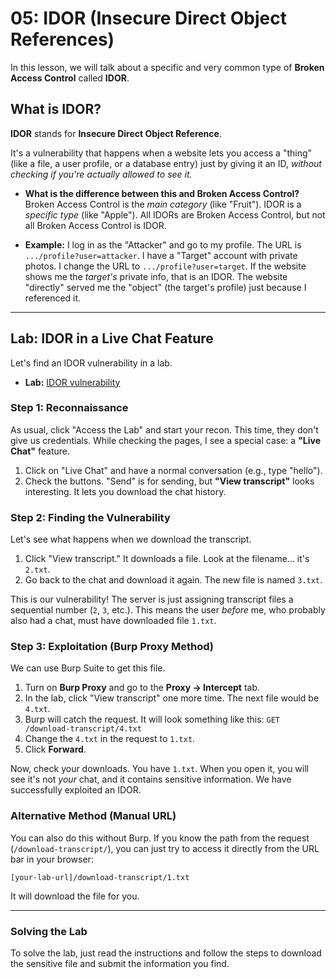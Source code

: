 # 05: IDOR (Insecure Direct Object References)

In this lesson, we will talk about a specific and very common type of **Broken Access Control** called **IDOR**.

## What is IDOR?

**IDOR** stands for **Insecure Direct Object Reference**.

It's a vulnerability that happens when a website lets you access a "thing" (like a file, a user profile, or a database entry) just by giving it an ID, *without checking if you're actually allowed to see it.*

* **What is the difference between this and Broken Access Control?**
    Broken Access Control is the *main category* (like "Fruit"). IDOR is a *specific type* (like "Apple"). All IDORs are Broken Access Control, but not all Broken Access Control is IDOR.

* **Example:**
    I log in as the "Attacker" and go to my profile. The URL is `.../profile?user=attacker`.
    I have a "Target" account with private photos.
    I change the URL to `.../profile?user=target`.
    If the website shows me the *target's* private info, that is an IDOR. The website "directly" served me the "object" (the target's profile) just because I referenced it.

---

## Lab: IDOR in a Live Chat Feature

Let's find an IDOR vulnerability in a lab.

* **Lab:** [IDOR vulnerability](https://portswigger.net/web-security/access-control/lab-insecure-direct-object-references)

### Step 1: Reconnaissance
As usual, click "Access the Lab" and start your recon. This time, they don't give us credentials. While checking the pages, I see a special case: a **"Live Chat"** feature.

1.  Click on "Live Chat" and have a normal conversation (e.g., type "hello").
2.  Check the buttons. "Send" is for sending, but **"View transcript"** looks interesting. It lets you download the chat history.

### Step 2: Finding the Vulnerability
Let's see what happens when we download the transcript.

1.  Click "View transcript." It downloads a file. Look at the filename... it's `2.txt`.
2.  Go back to the chat and download it again. The new file is named `3.txt`.

This is our vulnerability! The server is just assigning transcript files a sequential number (`2`, `3`, etc.). This means the user *before* me, who probably also had a chat, must have downloaded file `1.txt`.

### Step 3: Exploitation (Burp Proxy Method)
We can use Burp Suite to get this file.

1.  Turn on **Burp Proxy** and go to the **Proxy -> Intercept** tab.
2.  In the lab, click "View transcript" one more time. The next file would be `4.txt`.
3.  Burp will catch the request. It will look something like this:
    `GET /download-transcript/4.txt`
4.  Change the `4.txt` in the request to `1.txt`.
5.  Click **Forward**.

Now, check your downloads. You have `1.txt`. When you open it, you will see it's not *your* chat, and it contains sensitive information. We have successfully exploited an IDOR.

### Alternative Method (Manual URL)
You can also do this without Burp. If you know the path from the request (`/download-transcript/`), you can just try to access it directly from the URL bar in your browser:

`[your-lab-url]/download-transcript/1.txt`

It will download the file for you.

---

### Solving the Lab
To solve the lab, just read the instructions and follow the steps to download the sensitive file and submit the information you find.
